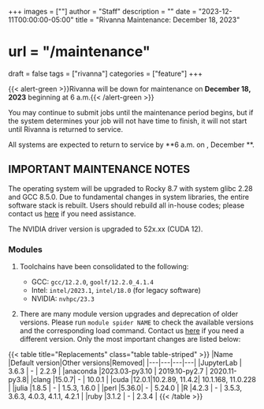 +++
images = [""]
author = "Staff"
description = ""
date = "2023-12-11T00:00:00-05:00"
title = "Rivanna Maintenance: December 18, 2023"
# url = "/maintenance"
draft = false
tags = ["rivanna"]
categories = ["feature"]
+++

{{< alert-green >}}Rivanna will be down for maintenance on <strong>December 18, 2023</strong> beginning at 6 a.m.{{< /alert-green >}}

You may continue to submit jobs until the maintenance period begins, but if the system determines your job will not have time to finish, it will not start until Rivanna is returned to service.

All systems are expected to return to service by **6 a.m. on , December **.

## IMPORTANT MAINTENANCE NOTES

The operating system will be upgraded to Rocky 8.7 with system glibc 2.28 and GCC 8.5.0. Due to fundamental changes in system libraries, the entire software stack is rebuilt. Users should rebuild all in-house codes; please contact us [here](https://www.rc.virginia.edu/form/support-request/) if you need assistance.

The NVIDIA driver version is upgraded to 52x.xx (CUDA 12).

### Modules

1. Toolchains have been consolidated to the following:
    - GCC: `gcc/12.2.0`, `goolf/12.2.0_4.1.4` 
    - Intel: `intel/2023.1`, `intel/18.0` (for legacy software)
    - NVIDIA: `nvhpc/23.3`

2. There are many module version upgrades and deprecation of older versions. Please run `module spider NAME` to check the available versions and the corresponding load command. Contact us [here](https://www.rc.virginia.edu/form/support-request/) if you need a different version. Only the most important changes are listed below:

{{< table title="Replacements" class="table table-striped" >}}
|Name       |Default version|Other versions|Removed|
|---|---|---|---|
|JupyterLab | 3.6.3 | - | 2.2.9 |
|anaconda   |2023.03-py3.10 | 2019.10-py2.7 | 2020.11-py3.8|
|clang      |15.0.7| - | 10.0.1 |
|cuda       |12.0.1|10.2.89, 11.4.2| 10.1.168, 11.0.228 |
|julia      |1.8.5 | - | 1.5.3, 1.6.0 |
|perl       |5.36.0| - | 5.24.0 |
|R          |4.2.3 | - | 3.5.3, 3.6.3, 4.0.3, 4.1.1, 4.2.1 |
|ruby       |3.1.2 | - | 2.3.4 |
{{< /table >}}
